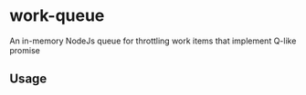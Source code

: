 # work-queue
An in-memory NodeJs queue for throttling work items that implement Q-like promise

## Usage
